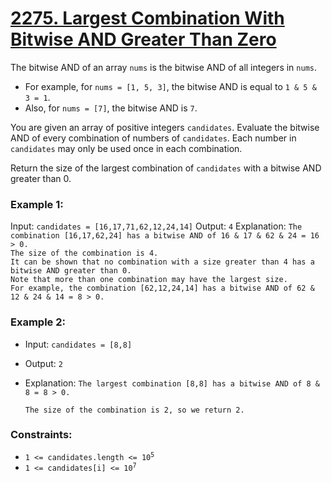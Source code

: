 # [2275. Largest Combination With Bitwise AND Greater Than Zero](https://leetcode.com/problems/largest-combination-with-bitwise-and-greater-than-zero)

The bitwise AND of an array `nums` is the bitwise AND of all integers in `nums`.

- For example, for `nums = [1, 5, 3]`, the bitwise AND is equal to `1 & 5 & 3 = 1`.
- Also, for `nums = [7]`, the bitwise AND is `7`.

You are given an array of positive integers `candidates`. Evaluate the bitwise AND of every combination of numbers of `candidates`. Each number in `candidates` may only be used once in each combination.

Return the size of the largest combination of `candidates` with a bitwise AND greater than 0.

### Example 1:

Input: `candidates = [16,17,71,62,12,24,14]`
Output: `4`
Explanation: `The combination [16,17,62,24] has a bitwise AND of 16 & 17 & 62 & 24 = 16 > 0.`  
    `The size of the combination is 4.`  
    `It can be shown that no combination with a size greater than 4 has a bitwise AND greater than 0.`  
    `Note that more than one combination may have the largest size.`  
    `For example, the combination [62,12,24,14] has a bitwise AND of 62 & 12 & 24 & 14 = 8 > 0.`

### Example 2:

- Input: `candidates = [8,8]`
- Output: `2`
- Explanation: `The largest combination [8,8] has a bitwise AND of 8 & 8 = 8 > 0.`

    `The size of the combination is 2, so we return 2.`
 

### Constraints:

- <code>1 <= candidates.length <= 10<sup>5</sup></code>
- <code>1 <= candidates[i] <= 10<sup>7</sup></code>